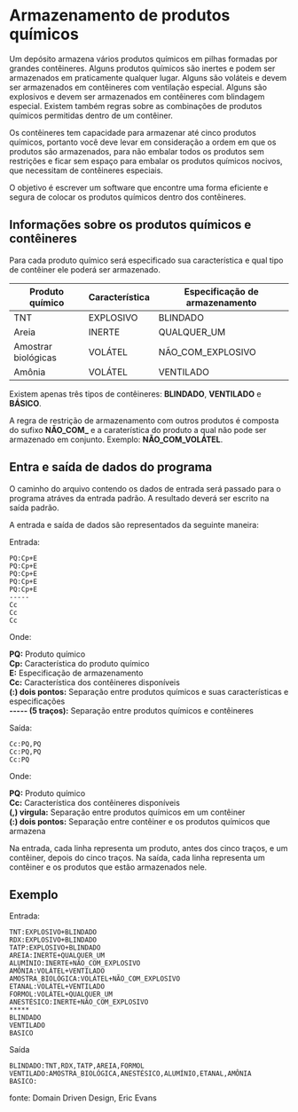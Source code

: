 # Armazenamento de produtos químicos
Um depósito armazena vários produtos químicos em pilhas formadas por grandes contêineres. Alguns produtos químicos são inertes e podem ser armazenados em praticamente qualquer lugar. Alguns são voláteis e devem ser armazenados em contêineres com ventilação especial. Alguns são explosivos e devem ser armazenados em contêineres com blindagem especial. Existem também regras sobre as combinações de produtos químicos permitidas dentro de um contêiner.

Os contêineres tem capacidade para armazenar até cinco produtos químicos, portanto você deve levar em consideração a ordem em que os produtos são armazenados, para não embalar todos os produtos sem restrições e ficar sem espaço para embalar os produtos químicos nocivos, que necessitam de contêineres especiais.

O objetivo é escrever um software que encontre uma forma eficiente e segura de colocar os produtos químicos dentro dos contêineres.

## Informações sobre os produtos químicos e contêineres

Para cada produto químico será especificado sua característica e qual tipo de contêiner ele poderá ser armazenado.

| Produto químico     | Característica | Especificação de armazenamento |
| ------------------- | -------------- | ------------------------------ |
| TNT                 | EXPLOSIVO      | BLINDADO                       |
| Areia               | INERTE         | QUALQUER_UM                    |
| Amostrar biológicas | VOLÁTEL        | NÃO_COM_EXPLOSIVO              |
| Amônia              | VOLÁTEL        | VENTILADO                      |

Existem apenas três tipos de contêineres: **BLINDADO**, **VENTILADO** e **BÁSICO**. 

A regra de restrição de armazenamento com outros produtos é composta do sufixo **NÃO_COM_** e a caraterística do produto a qual não pode ser armazenado em conjunto. Exemplo: **NÃO_COM_VOLÁTEL**.

## Entra e saída de dados do programa

O caminho do arquivo contendo os dados de entrada será passado para o programa atráves da entrada padrão. A resultado deverá ser escrito na saída padrão.

A entrada e saída de dados são representados da seguinte maneira:

Entrada:

    PQ:Cp+E
    PQ:Cp+E
    PQ:Cp+E
    PQ:Cp+E
    PQ:Cp+E
    -----
    Cc
    Cc
    Cc

Onde:

**PQ:** Produto químico  
**Cp:** Característica do produto químico    
**E:** Especificação de armazenamento   
**Cc:** Característica dos contêineres disponíveis     
**(:) dois pontos:** Separação entre produtos químicos e suas características e especificações  
**----- (5 traços):** Separação entre produtos químicos e contêineres 

Saída:

    Cc:PQ,PQ
    Cc:PQ,PQ
    Cc:PQ

Onde:

**PQ:** Produto químico  
**Cc:** Característica dos contêineres disponíveis     
**(,) virgula:** Separação entre produtos químicos em um contêiner    
**(:) dois pontos:** Separação entre contêiner e os produtos químicos que armazena  

Na entrada, cada linha representa um produto, antes dos cinco traços, e um contêiner, depois do cinco traços. Na saída, cada linha representa um contêiner e os produtos que estão armazenados nele.

## Exemplo

Entrada:

    TNT:EXPLOSIVO+BLINDADO
    RDX:EXPLOSIVO+BLINDADO
    TATP:EXPLOSIVO+BLINDADO
    AREIA:INERTE+QUALQUER_UM
    ALUMÍNIO:INERTE+NÃO_COM_EXPLOSIVO
    AMÔNIA:VOLÁTEL+VENTILADO
    AMOSTRA_BIOLÓGICA:VOLÁTEL+NÃO_COM_EXPLOSIVO
    ETANAL:VOLÁTEL+VENTILADO
    FORMOL:VOLÁTEL+QUALQUER_UM
    ANESTÉSICO:INERTE+NÃO_COM_EXPLOSIVO
    *****
    BLINDADO
    VENTILADO
    BASICO

Saída

    BLINDADO:TNT,RDX,TATP,AREIA,FORMOL
    VENTILADO:AMOSTRA_BIOLÓGICA,ANESTÉSICO,ALUMÍNIO,ETANAL,AMÔNIA
    BASICO:







fonte: Domain Driven Design, Eric Evans

